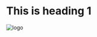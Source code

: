 <!DOCTYPE html>
<html>
  <head>
    <title>Herry's Gecko</title>
		<meta charset="utf-8" />
    <meta name="viewport" content="width=device-width,initial-scale=1.0" />
    <link rel="icon" href="#" />
  </head>
  <body>
  <h1>This is heading 1</h1>
    <img src="sites/gecko/IMG_1342.jpg" alt="logo" />
  </body>
</html>
 
